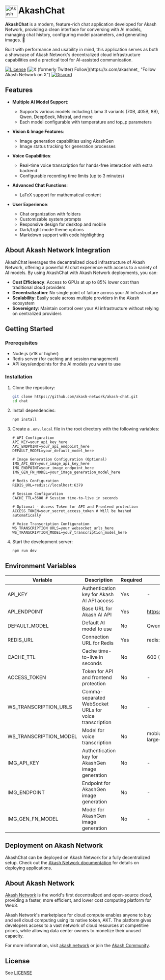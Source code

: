 <div align="left">
  
  <a href="https://akash.network/" target="_blank">
    <img src="https://raw.githubusercontent.com/cosmos/chain-registry/master/akash/images/akt.png" alt="Akash logo" title="Akash Network" align="left" height="40" />
  </a>
  
  # AkashChat

  **AkashChat** is a modern, feature-rich chat application developed for Akash Network, providing a clean interface for conversing with AI models, managing chat history, configuring model parameters, and generating images. 🚀
  
  Built with performance and usability in mind, this application serves as both a showcase of Akash Network's decentralized cloud infrastructure capabilities and a practical tool for AI-assisted communication.

[![License](https://img.shields.io/badge/License-Apache_2.0-blue.svg)](https://opensource.org/licenses/Apache-2.0)
[![X (formerly Twitter) Follow](https://img.shields.io/twitter/follow/akashnet_)](https://x.com/akashnet_ "Follow Akash Network on X")
[![Discord](https://img.shields.io/badge/discord-join-7289DA.svg?logo=discord&longCache=true&style=flat)](https://discord.gg/akash "Join Akash Discord")
</div>

## Features

- **Multiple AI Model Support**: 
  - Supports various models including Llama 3 variants (70B, 405B, 8B), Qwen, DeepSeek, Mistral, and more
  - Each model configurable with temperature and top_p parameters
  
- **Vision & Image Features**:
  - Image generation capabilities using AkashGen
  - Image status tracking for generation processes
  
- **Voice Capabilities**:
  - Real-time voice transcription for hands-free interaction with extra backend
  - Configurable recording time limits (up to 3 minutes)
  
- **Advanced Chat Functions**:
  - LaTeX support for mathematical content
  
- **User Experience**:
  - Chat organization with folders
  - Customizable system prompts
  - Responsive design for desktop and mobile
  - Dark/Light mode theme options
  - Markdown support with code highlighting

## About Akash Network Integration

AkashChat leverages the decentralized cloud infrastructure of Akash Network, offering a powerful AI chat experience with access to a variety of AI models. By using AkashChat with Akash Network deployments, you can:

- **Cost Efficiency**: Access to GPUs at up to 85% lower cost than traditional cloud providers
- **Decentralization**: No single point of failure across your AI infrastructure
- **Scalability**: Easily scale across multiple providers in the Akash ecosystem
- **Sovereignty**: Maintain control over your AI infrastructure without relying on centralized providers

## Getting Started

### Prerequisites

- Node.js (v18 or higher)
- Redis server (for caching and session management)
- API keys/endpoints for the AI models you want to use

### Installation

1. Clone the repository:
   ```bash
   git clone https://github.com/akash-network/akash-chat.git
   cd chat
   ```

2. Install dependencies:
   ```bash
   npm install
   ```

3. Create a `.env.local` file in the root directory with the following variables:
   ```env
   # API Configuration
   API_KEY=your_api_key_here
   API_ENDPOINT=your_api_endpoint_here
   DEFAULT_MODEL=your_default_model_here
   
   # Image Generation Configuration (Optional)
   IMG_API_KEY=your_image_api_key_here
   IMG_ENDPOINT=your_image_endpoint_here
   IMG_GEN_FN_MODEL=your_image_generation_model_here
   
   # Redis Configuration
   REDIS_URL=redis://localhost:6379
   
   # Session Configuration
   CACHE_TTL=3600 # Session time-to-live in seconds
   
   # Optional - Access Token for API and Frontend protection
   ACCESS_TOKEN=your_secret_access_token # Will be hashed automatically
   
   # Voice Transcription Configuration
   WS_TRANSCRIPTION_URLS=your_websocket_urls_here
   WS_TRANSCRIPTION_MODEL=your_transcription_model_here
   ```

4. Start the development server:
   ```bash
   npm run dev
   ```

## Environment Variables

| Variable | Description | Required | Default |
|----------|-------------|----------|---------|
| API_KEY | Authentication key for Akash AI API access | Yes | - |
| API_ENDPOINT | Base URL for Akash AI API | Yes | https://chatapi.akash.network/api/v1 |
| DEFAULT_MODEL | Default AI model to use | No | Qwen-QwQ-32B |
| REDIS_URL | Connection URL for Redis | Yes | redis://localhost:6379 |
| CACHE_TTL | Cache time-to-live in seconds | No | 600 (10 minutes) |
| ACCESS_TOKEN | Token for API and frontend protection | No | - |
| WS_TRANSCRIPTION_URLS | Comma-separated WebSocket URLs for voice transcription | No | - |
| WS_TRANSCRIPTION_MODEL | Model for voice transcription | No | mobiuslabsgmbh/faster-whisper-large-v3-turbo |
| IMG_API_KEY | Authentication key for AkashGen image generation | No | - |
| IMG_ENDPOINT | Endpoint for AkashGen image generation | No | - |
| IMG_GEN_FN_MODEL | Model for AkashGen image generation | No | - |

## Deployment on Akash Network

AkashChat can be deployed on Akash Network for a fully decentralized setup. Check out the [Akash Network documentation](https://docs.akash.network/) for details on deploying applications.

## About Akash Network

[Akash Network](https://akash.network) is the world's first decentralized and open-source cloud, providing a faster, more efficient, and lower cost computing platform for Web3. 

Akash Network's marketplace for cloud compute enables anyone to buy and sell cloud computing using its native token, AKT. The platform gives developers access to a vast network of cloud resources at competitive prices, while allowing data center owners to monetize their unused capacity.

For more information, visit [akash.network](https://akash.network) or join the [Akash Community](https://discord.com/invite/akash).

## License

See [LICENSE](LICENSE)